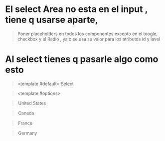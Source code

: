 # El select Area no esta en el input , tiene q usarse aparte,

> Poner placeholders en todos los componentes excepto en el toogle, checkbox y el Radio , ya q se usa su valor para los atributos id y lavel

# Al select tienes q pasarle algo como esto

> <template #default> Select </template>

> <template #options>

> <option value="US">United States</option>

> <option value="CA">Canada</option>

> <option value="FR">France</option>

> <option value="DE">Germany</option>

> </template>
